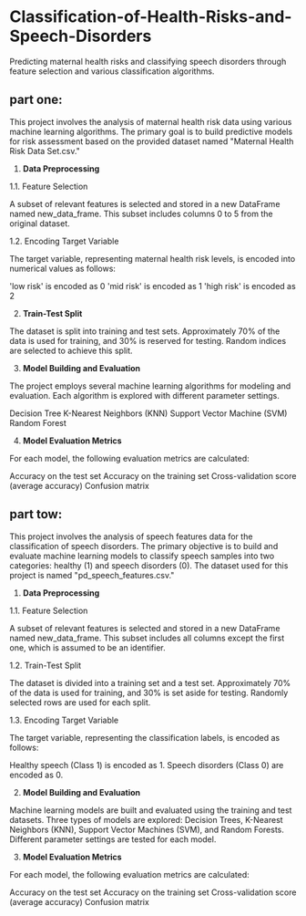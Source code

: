 # Classification-of-Health-Risks-and-Speech-Disorders
Predicting maternal health risks and classifying speech disorders through feature selection and various classification algorithms.

## part one:

This project involves the analysis of maternal health risk data using various machine learning algorithms. The primary goal is to build predictive models for risk assessment based on the provided dataset named "Maternal Health Risk Data Set.csv."

1. **Data Preprocessing**

1.1. Feature Selection

A subset of relevant features is selected and stored in a new DataFrame named new_data_frame. This subset includes columns 0 to 5 from the original dataset.

1.2. Encoding Target Variable

The target variable, representing maternal health risk levels, is encoded into numerical values as follows:

'low risk' is encoded as 0
'mid risk' is encoded as 1
'high risk' is encoded as 2

2. **Train-Test Split**

The dataset is split into training and test sets. Approximately 70% of the data is used for training, and 30% is reserved for testing. Random indices are selected to achieve this split.

3. **Model Building and Evaluation**

The project employs several machine learning algorithms for modeling and evaluation. Each algorithm is explored with different parameter settings.

Decision Tree
K-Nearest Neighbors (KNN)
Support Vector Machine (SVM)
Random Forest

4. **Model Evaluation Metrics**

For each model, the following evaluation metrics are calculated:

Accuracy on the test set
Accuracy on the training set
Cross-validation score (average accuracy)
Confusion matrix

## part tow:
This project involves the analysis of speech features data for the classification of speech disorders. The primary objective is to build and evaluate machine learning models to classify speech samples into two categories: healthy (1) and speech disorders (0). The dataset used for this project is named "pd_speech_features.csv."

1. **Data Preprocessing**

1.1. Feature Selection

A subset of relevant features is selected and stored in a new DataFrame named new_data_frame. This subset includes all columns except the first one, which is assumed to be an identifier.

1.2. Train-Test Split

The dataset is divided into a training set and a test set. Approximately 70% of the data is used for training, and 30% is set aside for testing. Randomly selected rows are used for each split.

1.3. Encoding Target Variable

The target variable, representing the classification labels, is encoded as follows:

Healthy speech (Class 1) is encoded as 1.
Speech disorders (Class 0) are encoded as 0.

2. **Model Building and Evaluation**

Machine learning models are built and evaluated using the training and test datasets. Three types of models are explored: Decision Trees, K-Nearest Neighbors (KNN), Support Vector Machines (SVM), and Random Forests. Different parameter settings are tested for each model.

3. **Model Evaluation Metrics**

For each model, the following evaluation metrics are calculated:

Accuracy on the test set
Accuracy on the training set
Cross-validation score (average accuracy)
Confusion matrix
